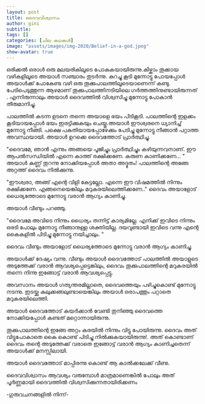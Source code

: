 ```yaml
---
layout: post
title: ദൈവവിശ്വാസം
author: gini
subtitle: 
tags: []
categories: [ചില കഥകള്‍]
image: "assets/images/img-2020/Belief-in-a-god.jpeg"
show-avatar: true
---
```


ഒരിക്കല്‍ ഒരാള്‍ ഒരു മലയരികിലൂടെ പോകുകയായിരുന്നു.കീഴ്ക്കാം തൂക്കായ വഴികളിലൂടെ അയാള്‍ സഞ്ചാരം തുടര്‍ന്നു. കുറച്ചു കൂടി മുന്നോട്ടു പോയപ്പോള്‍ അയാള്‍ക്ക് പോകേണ്ട വഴി ഒരു തൂക്കുപാലത്തിലൂടെയാണെന്ന് കണ്ടു. പേടിപെടുത്തുന്ന ആഴമാണ് തൂക്കുപാലത്തിനടിയിലെ ഗര്‍ത്തത്തിനുണ്ടായിരുന്നത് . എന്നിരുന്നാലും അയാള്‍ ദൈവത്തില്‍ വിശ്വസിച്ചു മുന്നോട്ടു പോകാന്‍ തീരുമാനിച്ചു. 

പാലത്തില്‍ കടന്ന ഉടനെ തന്നെ അയാളെ ഭയം പിടികൂടി. പാലത്തിന്റെ ഇളക്കം കൂടിയായപ്പോള്‍ ഭയം ഇരട്ടിക്കുകയും ചെയ്തു.അയാള്‍ ഈശ്വരനെ ധ്യാനിച്ച് മുന്നോട്ടു നീങ്ങി. പക്ഷെ പകുതിയായപ്പോഴേക്കും പേടിച്ചു മുന്നോട്ടു നീങ്ങാന്‍ പറ്റാത്ത അവസ്ഥയായി. അയാള്‍ ഉറക്കെ ദൈവത്തോട് പ്രാര്‍ത്ഥിച്ചു.

"ദൈവമേ, ഞാന്‍ എന്നും അങ്ങയെ പൂജിച്ചും പ്രാര്‍ത്ഥിച്ചും കഴിയുന്നവനാണ്. ഈ ആപല്‍സന്ധിയില്‍  എന്നെ കാത്ത് രക്ഷിക്കണേ. കരുണ കാണിക്കണേ... "
അയാള്‍ കണ്ണ് തുറന്നു നോക്കിയപ്പോള്‍ അതാ അദ്ഭുതം! പാലത്തിന്റെ അങ്ങേ അറ്റത്ത്‌ ദൈവം നില്‍ക്കുന്നു.

"ഈശ്വരാ, അങ്ങ് എന്റെ വിളി കേട്ടല്ലോ. എന്നെ ഈ വിഷമത്തില്‍ നിന്നും രക്ഷിക്കണേ. എങ്ങനെയെങ്കിലും മറുകരയിലെത്തിക്കണേ.."
ദൈവം അയാളോട് ധൈര്യത്തോടെ മുന്നോട്ടു വരാന്‍ ആഗ്യം കാണിച്ചു.

അയാള്‍  വീണ്ടും പറഞ്ഞു.

"ദൈവമേ അവിടെ നിന്നും ധൈര്യം തന്നിട്ട് കാര്യമില്ലേ. എനിക്ക് ഇവിടെ നിന്നും ഒരടി പോലും മുന്നോട്ടു നീങ്ങാനുള്ള ശക്തിയില്ല. ദയവുണ്ടായി ഇവിടെ വന്നു എന്റെ കൈകളില്‍ പിടിച്ചു മുന്നോട്ടു നയിച്ചാലും. "

ദൈവം വീണ്ടും അയാളോട് ധൈര്യത്തോടെ മുന്നോട്ടു വരാന്‍ ആഗ്യം കാണിച്ചു. 

അയാള്‍ക്ക്‌ ദേഷ്യം വന്നു. വീണ്ടും അയാള്‍ ദൈവത്തോട് പാലത്തില്‍ അയാളുടെ അടുത്തേക്ക് വരാന്‍ ആവശ്യപ്പെട്ടെങ്കിലും, ദൈവം തൂക്കുപാലത്തിന്റെ മറുകരയില്‍  തന്നെ നിന്നു ഇങ്ങോട്ട് വരാന്‍ ആവശ്യപ്പെട്ടു. 

അവസാനം അയാള്‍ ഗത്യന്തരമില്ലാതെ, ദൈവത്തെയും പഴിച്ചുകൊണ്ട് മുന്നോട്ടു നടന്നു. ഇടയ്ക്കു കുലുക്കങ്ങലുണ്ടായെങ്കിലും അയാള്‍ ഒരാപത്തും പറ്റാതെ മറുകരയിലെത്തി.

അയാള്‍ ദൈവത്തോട് കയര്‍ക്കാന്‍ വേണ്ടി തുനിഞ്ഞു ദൈവത്തെ നോക്കിയപ്പോള്‍ കണ്ടത് മറ്റൊന്നായിരുന്നു. 

തൂക്കുപാലത്തിന്റെ ഇങ്ങേ അറ്റം കരയില്‍ നിന്നും വിട്ടു പോയിരുന്നു. ദൈവം അത് വിട്ടുപോകാതെ കൈ കൊണ്ട് പിടിച്ചു നില്‍ക്കുകയായിരുന്നു!. അത് കൊണ്ടാണ് ദൈവം തന്റെ അടുത്തേക്ക് വരാതെ ഇങ്ങോട്ട് വരാന്‍ ആഗ്യം കാണിച്ചതെന്ന് അയാള്‍ക്ക്‌ മനസ്സിലായി. 

അയാള്‍ ദൈവത്തോട് മാപ്പിരന്നു കൊണ്ട് ആ കാല്‍ക്കലേക്ക് വീണു. 

ദൈവവിശ്വാസം ആവശ്യം വരുമ്പോള്‍ മാത്രമാണെങ്കില്‍ പോലും അത് പൂര്‍ണ്ണമായി ദൈവത്തില്‍ വിശ്വസിക്കുന്നതായിരിക്കണം


-ഗുരുവചനങ്ങളില്‍ നിന്ന്-  